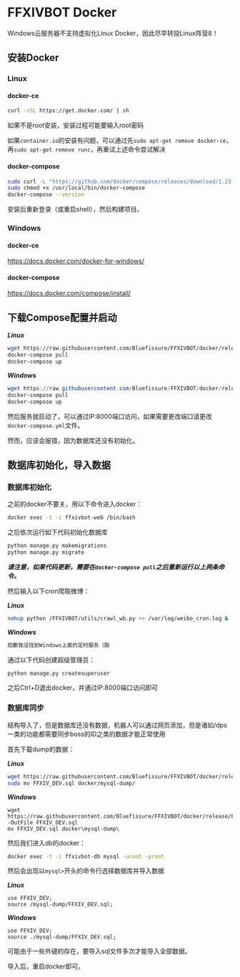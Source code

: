 # FFXIVBOT Docker

Windows云服务器不支持虚拟化Linux Docker，因此尽早转投Linux阵营8！

## 安装Docker

### Linux

#### docker-ce

```bash
curl -sSL https://get.docker.com/ | sh 
```

如果不是root安装，安装过程可能要输入root密码

如果`container.io`的安装有问题，可以通过先`sudo apt-get remove docker-ce`，再`sudo apt-get remove runc`，再重试上述命令尝试解决

#### docker-compose

```bash
sudo curl -L "https://github.com/docker/compose/releases/download/1.23.1/docker-compose-$(uname -s)-$(uname -m)" -o /usr/local/bin/docker-compose
sudo chmod +x /usr/local/bin/docker-compose
docker-compose --version
```

安装后重新登录（或重启shell），然后构建项目。

### Windows

#### docker-ce

https://docs.docker.com/docker-for-windows/

#### docker-compose

https://docs.docker.com/compose/install/

## 下载Compose配置并启动

***Linux***

```bash
wget https://raw.githubusercontent.com/Bluefissure/FFXIVBOT/docker/release/docker-compose.yml
docker-compose pull
docker-compose up
```

***Windows***

```powershell
wget https://raw.githubusercontent.com/Bluefissure/FFXIVBOT/docker/release/docker-compose.yml -OutFile docker-compose.yml
docker-compose pull
docker-compose up
```

然后服务就启动了，可以通过IP:8000端口访问，如果需要更改端口请更改`docker-compose.yml`文件。

然而，应该会报错，因为数据库还没有初始化。

## 数据库初始化，导入数据

### 数据库初始化

之前的docker不要关，用以下命令进入docker：

```bash
docker exec -t -i ffxivbot-web /bin/bash
```

之后依次运行如下代码初始化数据库

```bash
python manage.py makemigrations
python manage.py migrate
```

***请注意，如果代码更新，需要在`docker-compose pull`之后重新运行以上两条命令。***

然后输入以下cron爬取微博：

***Linux***

```bash
nohup python /FFXIVBOT/utils/crawl_wb.py >> /var/log/weibo_cron.log &
```

***Windows***

```powershell
抱歉我没找到Windows上面的定时服务（跑
```

通过以下代码创建超级管理员：

```bash
python manage.py createsuperuser
```

之后Ctrl+D退出docker，并通过IP:8000端口访问即可

### 数据库同步

结构导入了，但是数据库还没有数据，机器人可以通过网页添加，但是诸如/dps一类的功能都需要同步boss的ID之类的数据才能正常使用

首先下载dump的数据：

***Linux***

```bash
wget https://raw.githubusercontent.com/Bluefissure/FFXIVBOT/docker/release/FFXIV_DEV.sql 
sudo mv FFXIV_DEV.sql docker/mysql-dump/
```

***Windows***

```
wget https://raw.githubusercontent.com/Bluefissure/FFXIVBOT/docker/release/FFXIV_DEV.sql -OutFile FFXIV_DEV.sql
mv FFXIV_DEV.sql docker\mysql-dump\
```

然后我们进入db的docker：

```bash
docker exec -t -i ffxivbot-db mysql -uroot -proot
```

然后会出现以`mysql>`开头的命令行选择数据库并导入数据

***Linux***

```mysql
use FFXIV_DEV;
source /mysql-dump/FFXIV_DEV.sql;
```

***Windows***

```mysql
use FFXIV_DEV;
source ./mysql-dump/FFXIV_DEV.sql;
```

可能由于一些外键的存在，要导入sql文件多次才能导入全部数据。

导入后，重启docker即可。
